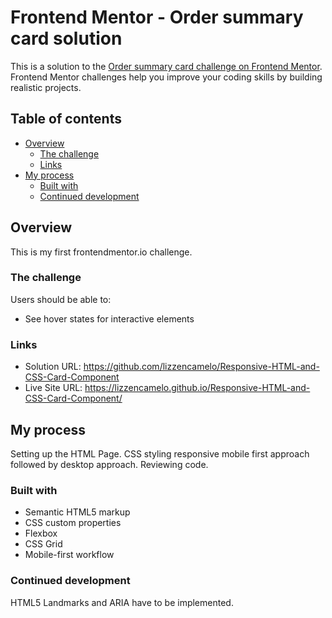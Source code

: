 # Frontend Mentor - Order summary card solution

This is a solution to the [Order summary card challenge on Frontend Mentor](https://www.frontendmentor.io/challenges/order-summary-component-QlPmajDUj). Frontend Mentor challenges help you improve your coding skills by building realistic projects. 

## Table of contents

- [Overview](#overview)
  - [The challenge](#the-challenge)
  - [Links](#links)
- [My process](#my-process)
  - [Built with](#built-with)
  - [Continued development](#continued-development)

## Overview

This is my first frontendmentor.io challenge.

### The challenge

Users should be able to:

- See hover states for interactive elements

### Links

- Solution URL: https://github.com/lizzencamelo/Responsive-HTML-and-CSS-Card-Component
- Live Site URL: https://lizzencamelo.github.io/Responsive-HTML-and-CSS-Card-Component/
## My process

Setting up the HTML Page.
CSS styling responsive mobile first approach followed by desktop approach.
Reviewing code.

### Built with

- Semantic HTML5 markup
- CSS custom properties
- Flexbox
- CSS Grid
- Mobile-first workflow

### Continued development

HTML5 Landmarks and ARIA have to be implemented.

